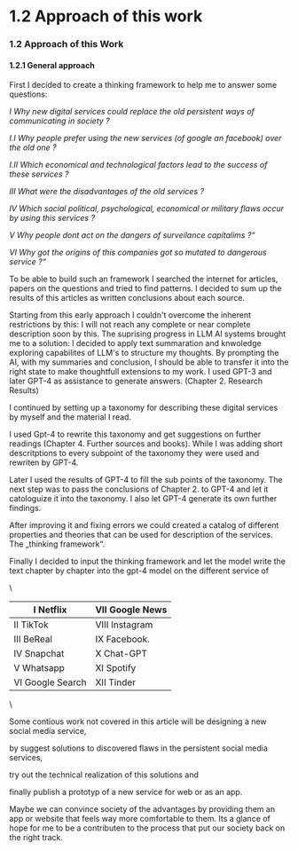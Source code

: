 # 1.2 Approach of this work

### 1.2 Approach of this Work

#### 1.2.1 General approach

First I decided to create a thinking framework to help me to answer some questions:

_I Why new digital services could replace the old persistent ways of communicating in society ?_

_I.I Why people prefer using the new services (of google an facebook) over the old one ?_

_I.II Which economical and technological factors lead to the success of these services ?_

_III What were the disadvantages of the old services ?_

_IV Which social political, psychological, economical or military flaws occur by using this services ?_

_V Why people dont act on the dangers of surveilance capitalims ?“_

_VI Why got the origins of this companies got so mutated to dangerous service ?“_

To be able to build such an framework I searched the internet for articles, papers on the questions and tried to find patterns. I decided to sum up the results of this articles as written conclusions about each source.&#x20;

Starting from this early approach I couldn't overcome the inherent restrictions by this: I will not reach any complete or near complete description soon by this. The suprising progress in LLM AI systems brought me to a solution: I decided to apply text summaration and knwoledge exploring capabilites of LLM's to structure my thoughts. By prompting the AI, with my summaries and conclusion, I should be able to transfer it into the right state to make thoughtfull extensions to my work. I used GPT-3 and later GPT-4 as assistance to generate answers. (Chapter 2. Research Results)

I continued by setting up a taxonomy for describing these digital services by myself and the material I read.&#x20;

I used Gpt-4 to rewrite this taxonomy and get suggestions on further readings (Chapter 4. Further sources and books). While I was adding short descritptions to every subpoint of the taxonomy they were used and rewriten by GPT-4.&#x20;

Later I used the results of GPT-4 to fill the sub points of the taxonomy. The next step was to pass the conclusions of Chapter 2. to GPT-4 and let it catologuize it into the taxonomy. I also let GPT-4 generate its own further findings.

After improving it and fixing errors we could created a catalog of different properties and theories that can be used for description of the services. The „thinking framework“.

Finally I decided to input the thinking framework and let the model write the text chapter by chapter into the gpt-4 model on the different service of

\


| I Netflix        | VII Google News |
| ---------------- | --------------- |
| II TikTok        | VIII Instagram  |
| III BeReal       | IX Facebook.    |
| IV Snapchat      | X Chat-GPT      |
| V Whatsapp       | XI Spotify      |
| VI Google Search | XII Tinder      |

\


Some contious work not covered in this article will be designing a new social media service,

by suggest solutions to discovered flaws in the persistent social media services,

try out the technical realization of this solutions and

finally publish a prototyp of a new service for web or as an app.

Maybe we can convince society of the advantages by providing them an app or website that feels way more comfortable to them. Its a glance of hope for me to be a contributen to the process that put our society back on the right track.
